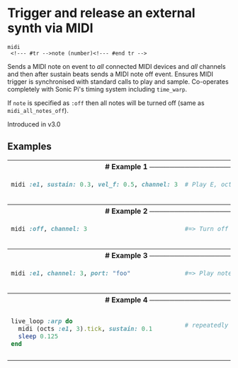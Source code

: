 # Trigger and release an external synth via MIDI

```
midi 
 <!--- #tr -->note (number)<!--- #end tr -->
```


Sends a MIDI note on event to *all* connected MIDI devices and *all* channels and then after sustain beats sends a MIDI note off event. Ensures MIDI trigger is synchronised with standard calls to play and sample. Co-operates completely with Sonic Pi's timing system including `time_warp`.

If `note` is specified as `:off` then all notes will be turned off (same as `midi_all_notes_off`).


Introduced in v3.0

## Examples

<table class="examples">
<tr>
<th colspan="2" class="even head"># Example 1 ──────────────────────────────────────────────────────</th>
</tr>
<tr>
<td class="even">

```ruby
midi :e1, sustain: 0.3, vel_f: 0.5, channel: 3



```

</td>
<td class="even">

<!--- #tr -->
```ruby
# Play E, octave 1 for 0.3 beats at half velocity on channel 3 on all connected MIDI ports.



```
<!--- #end tr -->

</td>
</tr>
<tr>
<th colspan="2" class="odd head"># Example 2 ──────────────────────────────────────────────────────</th>
</tr>
<tr>
<td class="odd">

```ruby
midi :off, channel: 3



```

</td>
<td class="odd">

<!--- #tr -->
```ruby
#=> Turn off all notes on channel 3 on all connected MIDI ports



```
<!--- #end tr -->

</td>
</tr>
<tr>
<th colspan="2" class="even head"># Example 3 ──────────────────────────────────────────────────────</th>
</tr>
<tr>
<td class="even">

```ruby
midi :e1, channel: 3, port: "foo"



```

</td>
<td class="even">

<!--- #tr -->
```ruby
#=> Play note :E1 for 1 beats on channel 3 on MIDI port named "foo" only



```
<!--- #end tr -->

</td>
</tr>
<tr>
<th colspan="2" class="odd head"># Example 4 ──────────────────────────────────────────────────────</th>
</tr>
<tr>
<td class="odd">

```ruby
live_loop :arp do
  midi (octs :e1, 3).tick, sustain: 0.1
  sleep 0.125
end


```

</td>
<td class="odd">

<!--- #tr -->
```ruby
 
# repeatedly play a ring of octaves
 
 



```
<!--- #end tr -->

</td>
</tr>
</table>

